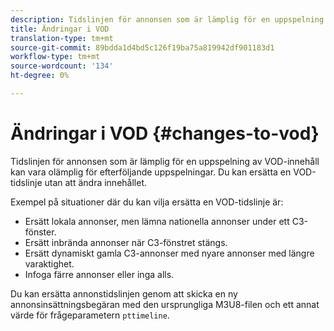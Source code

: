 ```yaml
---
description: Tidslinjen för annonsen som är lämplig för en uppspelning av VOD-innehåll kan vara olämplig för efterföljande uppspelningar. Du kan ersätta en VOD-tidslinje utan att ändra innehållet.
title: Ändringar i VOD
translation-type: tm+mt
source-git-commit: 89bdda1d4bd5c126f19ba75a819942df901183d1
workflow-type: tm+mt
source-wordcount: '134'
ht-degree: 0%

---
```



# Ändringar i VOD {#changes-to-vod}

Tidslinjen för annonsen som är lämplig för en uppspelning av VOD-innehåll kan vara olämplig för efterföljande uppspelningar. Du kan ersätta en VOD-tidslinje utan att ändra innehållet.

Exempel på situationer där du kan vilja ersätta en VOD-tidslinje är:

* Ersätt lokala annonser, men lämna nationella annonser under ett C3-fönster.
* Ersätt inbrända annonser när C3-fönstret stängs.
* Ersätt dynamiskt gamla C3-annonser med nyare annonser med längre varaktighet.
* Infoga färre annonser eller inga alls.

Du kan ersätta annonstidslinjen genom att skicka en ny annonsinsättningsbegäran med den ursprungliga M3U8-filen och ett annat värde för frågeparametern `pttimeline`.